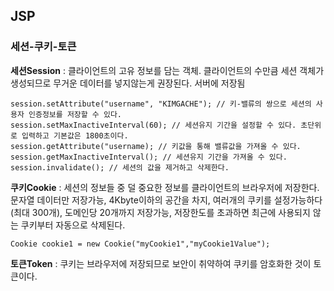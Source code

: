 ## JSP
### 세션-쿠키-토큰
**세션Session** : 클라이언트의 고유 정보를 담는 객체. 클라이언트의 수만큼 세션 객체가 생성되므로 무거운 데이터를 넣지않는게 권장된다. 서버에 저장됨
```
session.setAttribute("username", "KIMGACHE"); // 키-밸류의 쌍으로 세션의 사용자 인증정보를 저장할 수 있다.
session.setMaxInactiveInterval(60); // 세션유지 기간을 설정할 수 있다. 초단위로 입력하고 기본값은 1800초이다.
session.getAttribute("username); // 키값을 통해 밸류값을 가져올 수 있다.
session.getMaxInactiveInterval(); // 세션유지 기간을 가져올 수 있다.
session.invalidate(); // 세션의 값을 제거하고 삭제한다.
```
**쿠키Cookie** : 세션의 정보들 중 덜 중요한 정보를 클라이언트의 브라우저에 저장한다.
문자열 데이터만 저장가능, 4Kbyte이하의 공간을 차지, 여러개의 쿠키를 설정가능하다(최대 300개), 도메인당 20개까지 저장가능,
저장한도를 초과하면 최근에 사용되지 않는 쿠키부터 자동으로 삭제된다.
```
Cookie cookie1 = new Cookie("myCookie1","myCookie1Value");
```

**토큰Token** : 쿠키는 브라우저에 저장되므로 보안이 취약하여 쿠키를 암호화한 것이 토큰이다.


